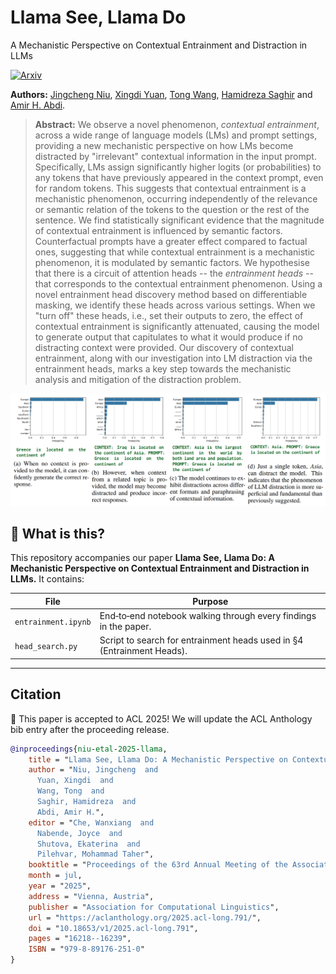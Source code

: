 # Llama See, Llama Do
A Mechanistic Perspective on Contextual Entrainment and Distraction in LLMs

[![Arxiv](https://img.shields.io/badge/Arxiv-2505.09338-red?style=flat-square&logo=arxiv&logoColor=white)](https://arxiv.org/abs/2505.09338)  

**Authors:** [Jingcheng Niu](https://frankniujc.github.io/), [Xingdi Yuan](https://xingdi-eric-yuan.github.io/), [Tong Wang](https://www.cs.toronto.edu/~tong/), [Hamidreza Saghir](https://hsaghir.github.io/) and [Amir H. Abdi](https://amir-abdi.com/).

> **Abstract:** We observe a novel phenomenon, *contextual entrainment*, across a wide range of language models (LMs) and prompt settings, providing a new mechanistic perspective on how LMs become distracted by "irrelevant" contextual information in the input prompt. Specifically, LMs assign significantly higher logits (or probabilities) to any tokens that have previously appeared in the context prompt, even for random tokens. This suggests that contextual entrainment is a mechanistic phenomenon, occurring independently of the relevance or semantic relation of the tokens to the question or the rest of the sentence. We find statistically significant evidence that the magnitude of contextual entrainment is influenced by semantic factors. Counterfactual prompts have a greater effect compared to factual ones, suggesting that while contextual entrainment is a mechanistic phenomenon, it is modulated by semantic factors.
We hypothesise that there is a circuit of attention heads -- the *entrainment heads* -- that corresponds to the contextual entrainment phenomenon. Using a novel entrainment head discovery method based on differentiable masking, we identify these heads across various settings. When we "turn off" these heads, i.e., set their outputs to zero, the effect of contextual entrainment is significantly attenuated, causing the model to generate output that capitulates to what it would produce if no distracting context were provided. Our discovery of contextual entrainment, along with our investigation into LM distraction via the entrainment heads, marks a key step towards the mechanistic analysis and mitigation of the distraction problem.

<p align="center">
  <img src="./image.png" />
</p>


## 📖  What is this?

This repository accompanies our paper **Llama See, Llama Do: A Mechanistic Perspective on Contextual Entrainment and Distraction in LLMs.** It contains:

| File            | Purpose                                                                                     |
| ------------------------ | ------------------------------------------------------------------------------------------- |
| `entrainment.ipynb`      | End‑to‑end notebook walking through every findings in the paper.                        |
| `head_search.py`         | Script to search for entrainment heads used in §4 (Entrainment Heads).                                  |

---

## Citation

🎉 This paper is accepted to ACL 2025! We will update the ACL Anthology bib entry after the proceeding release.

```bibtex
@inproceedings{niu-etal-2025-llama,
    title = "Llama See, Llama Do: A Mechanistic Perspective on Contextual Entrainment and Distraction in {LLM}s",
    author = "Niu, Jingcheng  and
      Yuan, Xingdi  and
      Wang, Tong  and
      Saghir, Hamidreza  and
      Abdi, Amir H.",
    editor = "Che, Wanxiang  and
      Nabende, Joyce  and
      Shutova, Ekaterina  and
      Pilehvar, Mohammad Taher",
    booktitle = "Proceedings of the 63rd Annual Meeting of the Association for Computational Linguistics (Volume 1: Long Papers)",
    month = jul,
    year = "2025",
    address = "Vienna, Austria",
    publisher = "Association for Computational Linguistics",
    url = "https://aclanthology.org/2025.acl-long.791/",
    doi = "10.18653/v1/2025.acl-long.791",
    pages = "16218--16239",
    ISBN = "979-8-89176-251-0"
}
```

